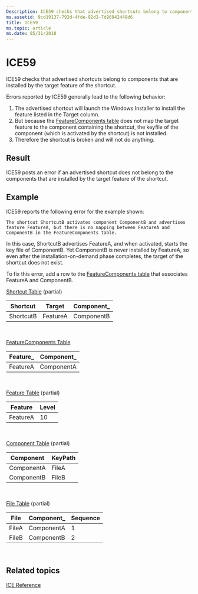 ```yaml
---
Description: ICE59 checks that advertised shortcuts belong to components that are installed by the target feature of the shortcut.
ms.assetid: 9cd19137-792d-4fde-92d2-7d96942448d6
title: ICE59
ms.topic: article
ms.date: 05/31/2018
---
```


# ICE59

ICE59 checks that advertised shortcuts belong to components that are installed by the target feature of the shortcut.

Errors reported by ICE59 generally lead to the following behavior:

1.  The advertised shortcut will launch the Windows Installer to install the feature listed in the Target column.
2.  But because the [FeatureComponents table](featurecomponents-table.md) does not map the target feature to the component containing the shortcut, the keyfile of the component (which is activated by the shortcut) is not installed.
3.  Therefore the shortcut is broken and will not do anything.

## Result

ICE59 posts an error if an advertised shortcut does not belong to the components that are installed by the target feature of the shortcut.

## Example

ICE59 reports the following error for the example shown:

``` syntax
The shortcut ShortcutB activates component ComponentB and advertises feature FeatureA, but there is no mapping between FeatureA and ComponentB in the FeatureComponents table.
```

In this case, ShortcutB advertises FeatureA, and when activated, starts the key file of ComponentB. Yet ComponentB is never installed by FeatureA, so even after the installation-on-demand phase completes, the target of the shortcut does not exist.

To fix this error, add a row to the [FeatureComponents table](featurecomponents-table.md) that associates FeatureA and ComponentB.

[Shortcut Table](shortcut-table.md) (partial)



| Shortcut  | Target   | Component\_ |
|-----------|----------|-------------|
| ShortcutB | FeatureA | ComponentB  |



 

[FeatureComponents Table](featurecomponents-table.md)



| Feature\_ | Component\_ |
|-----------|-------------|
| FeatureA  | ComponentA  |



 

[Feature Table](feature-table.md) (partial)



| Feature  | Level |
|----------|-------|
| FeatureA | 10    |



 

[Component Table](component-table.md) (partial)



| Component  | KeyPath |
|------------|---------|
| ComponentA | FileA   |
| ComponentB | FileB   |



 

[File Table](file-table.md) (partial)



| File  | Component\_ | Sequence |
|-------|-------------|----------|
| FileA | ComponentA  | 1        |
| FileB | ComponentB  | 2        |



 

## Related topics

<dl> <dt>

[ICE Reference](ice-reference.md)
</dt> </dl>

 

 



